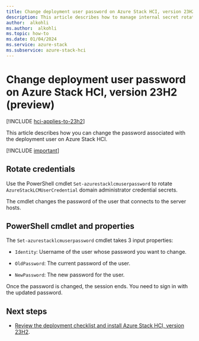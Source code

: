 ```yaml
---
title: Change deployment user password on Azure Stack HCI, version 23H2 (preview)
description: This article describes how to manage internal secret rotation on Azure Stack HCI, version 23H2 (preview).
author:  alkohli
ms.author:  alkohli
ms.topic: how-to
ms.date: 01/04/2024
ms.service: azure-stack
ms.subservice: azure-stack-hci
---
```


# Change deployment user password on Azure Stack HCI, version 23H2 (preview)

[!INCLUDE [hci-applies-to-23h2](../../includes/hci-applies-to-23h2.md)]

This article describes how you can change the password associated with the deployment user on Azure Stack HCI.

[!INCLUDE [important](../../includes/hci-preview.md)]

## Rotate credentials

Use the PowerShell cmdlet `Set-azurestacklcmuserpassword` to rotate `AzureStackLCMUserCredential` domain administrator credential secrets.

The cmdlet changes the password of the user that connects to the server hosts.

## PowerShell cmdlet and properties

The `Set-azurestacklcmuserpassword` cmdlet takes 3 input properties:

- `Identity`: Username of the user whose password you want to change.

- `OldPassword`: The current password of the user.

- `NewPassword`: The new password for the user.

Once the password is changed, the session ends. You need to sign in with the updated password.

## Next steps

- [Review the deployment checklist and install Azure Stack HCI, version 23H2](../deploy/deployment-checklist.md).
